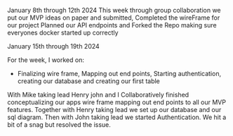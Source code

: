 January 8th through 12th 2024
This week through group collaboration we put our MVP ideas on paper and submitted, Completed the wireFrame for our project
Planned our API endpoints and Forked the Repo making sure everyones docker started up correctly

January 15th through 19th 2024

For the week, I worked on:

* Finalizing wire frame, Mapping out end points, Starting authentication, creating our database and creating our first table

With Mike taking lead Henry john and I Collaboratively finished conceptualizing our
apps wire frame mapping out end points to all our MVP features. Together with Henry taking lead we
set up our database and our sql diagram. Then with John taking lead we started Authentication. We hit a bit of a snag but
resolved the issue.


